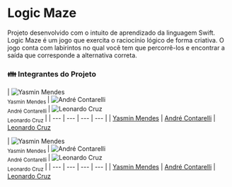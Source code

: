 # Logic Maze
Projeto desenvolvido com o intuito de aprendizado da linguagem Swift. Logic Maze é um jogo que exercita o raciocínio lógico de forma criativa. O jogo conta com labirintos no qual você tem que percorrê-los e encontrar a saída que corresponde a alternativa correta. 


### :family: Integrantes do Projeto

| ![Yasmin Mendes](https://avatars.githubusercontent.com/u/178385852?v=4) <br> <sub> Yasmin Mendes </sub> | ![André Contarelli](https://github.com/AndreContarelli) <br> <sub> André Contarelli </sub> | ![Leonardo Cruz](https://github.com/LeonardoCruz7) <br> <sub> Leonardo Cruz </sub> |
| --- | --- | --- | --- |
| [Yasmin Mendes](https://github.com/YasminMSouza) | [André Contarelli](https://github.com/AndreContarelli) | [Leonardo Cruz](https://github.com/LeonardoCruz7)

| ![Yasmin Mendes](https://avatars.githubusercontent.com/u/178385852?v=4) <br> <sub> Yasmin Mendes </sub> | ![André Contarelli](https://github.com/AndreContarelli) <br> <sub> André Contarelli </sub> | ![Leonardo Cruz](https://github.com/LeonardoCruz7) <br> <sub> Leonardo Cruz </sub> | 
| --- | --- | --- | --- |
| [Yasmin Mendes](https://github.com/YasminMSouza) | [André Contarelli](https://github.com/AndreContarelli) | [Leonardo Cruz](https://github.com/LeonardoCruz7)
